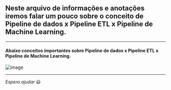 ## Neste arquivo de informações e anotações iremos falar um pouco sobre o conceito de Pipeline de dados x Pipeline ETL x Pipeline de Machine Learning. 

---

#### Abaixo conceitos importantes sobre Pipeline de dados x Pipeline ETL x Pipeline de Machine Learning.

![image](https://github.com/Phelipe-Sempreboni/tutorials-informations-notes/assets/57469401/79d841d2-9233-4874-8eae-0d763083e3b2)

---

_Espero ajudar_ :smiley:
